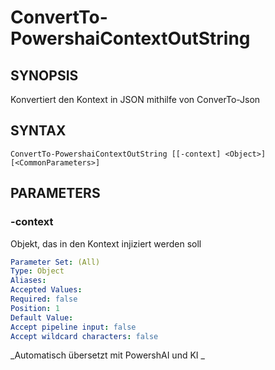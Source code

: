 ﻿---
external help file: powershai-help.xml
schema: 2.0.0
powershai: true
---

# ConvertTo-PowershaiContextOutString

## SYNOPSIS <!--!= @#Synop !-->
Konvertiert den Kontext in JSON mithilfe von ConverTo-Json

## SYNTAX <!--!= @#Syntax !-->

```
ConvertTo-PowershaiContextOutString [[-context] <Object>] [<CommonParameters>]
```

## PARAMETERS <!--!= @#Params !-->

### -context
Objekt, das in den Kontext injiziert werden soll

```yml
Parameter Set: (All)
Type: Object
Aliases: 
Accepted Values: 
Required: false
Position: 1
Default Value: 
Accept pipeline input: false
Accept wildcard characters: false
```


<!--PowershaiAiDocBlockStart-->
_Automatisch übersetzt mit PowershAI und KI 
_
<!--PowershaiAiDocBlockEnd-->
